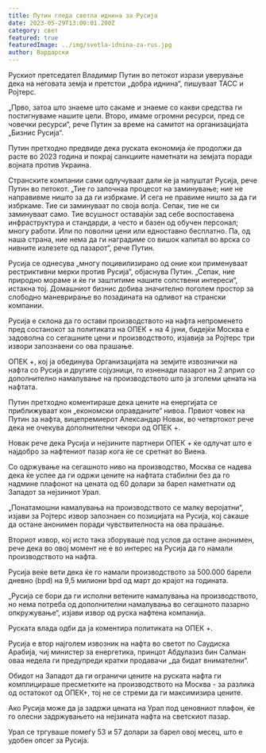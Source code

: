 ```yaml
---
title: Путин гледа светла иднина за Русија
date: 2023-05-29T13:00:01.200Z
category: свет
featured: true
featuredImage: ../img/svetla-idnina-za-rus.jpg
author: Вардарски
---
```

Рускиот претседател Владимир Путин во петокот изрази уверување дека на неговата земја и претстои „добра иднина“, пишуваат ТАСС и Ројтерс.

„Прво, затоа што знаеме што сакаме и знаеме со какви средства ги постигнуваме нашите цели. Второ, имаме огромни ресурси, пред се човечки ресурси“, рече Путин за време на самитот на организацијата „Бизнис Русија“.

Путин претходно предвиде дека руската економија ќе продолжи да расте во 2023 година и покрај санкциите наметнати на земјата поради војната против Украина.

Странските компании сами одлучуваат дали ќе ја напуштат Русија, рече Путин во петокот. „Тие го започнаа процесот на заминување; ние не направивме ништо за да ги избркаме. И сега не правиме ништо за да ги избркаме. Тие си заминуваат по своја волја. Сепак, тие не си заминуваат само. Тие всушност оставајќи зад себе воспоставена инфраструктура и стандарди, а често и базен од обучен персонал; многу работи. Или по поволни цени или едноставно бесплатно. Па, од наша страна, ние нема да ги наградиме со вишок капитал во врска со нивните излезете од пазарот“, рече Путин.

Русија се однесува „многу поцивилизирано од оние кои применуваат рестриктивни мерки против Русија“, објаснува Путин. „Сепак, ние природно мораме и ќе ги заштитиме нашите сопствени интереси“, истакна тој. Домашниот бизнис добива значително поголем простор за слободно маневрирање во позадината на одливот на странски компании.

Русија е склона да го остави производството на нафта непроменето пред состанокот за политиката на ОПЕК + на 4 јуни, бидејќи Москва е задоволна со сегашните цени и производството, изјавија за Ројтерс три извори запознаени со ова прашање.

ОПЕК +, кој ја обединува Организацијата на земјите извознички на нафта со Русија и другите сојузници, го изненади пазарот на 2 април со дополнително намалување на производството што ја зголеми цената на нафтата.

Путин претходно коментираше дека цените на енергијата се приближуваат кон „економски оправданите“ нивоа. Првиот човек на Путин за нафта, вицепремиерот Александар Новак, во четвртокот рече дека не очекува дополнителни чекори од ОПЕК +.

Новак рече дека Русија и нејзините партнери ОПЕК + ќе одлучат што е најдобро за нафтениот пазар кога ќе се сретнат во Виена.

Со одржување на сегашното ниво на производство, Москва се надева дека ќе успее да ги одржи цените на нафтата стабилни без да го надмине плафонот на цената од 60 долари за барел наметнати од Западот за нејзиниот Урал.

„Понатамошни намалувања на производството се малку веројатни“, изјави за Ројтерс извор запознаен со позицијата на Русија, кој сакаше да остане анонимен поради чувствителноста на ова прашање.

Вториот извор, кој исто така зборуваше под услов да остане анонимен, рече дека во овој момент не е во интерес на Русија да го намали производството на нафта.

Русија веќе вети дека ќе го намали производството за 500.000 барели дневно (bpd) на 9,5 милиони bpd од март до крајот на годината.

„Русија се бори да ги исполни ветените намалувања на производството, но нема потреба од дополнителни намалувања во сегашното пазарно опкружување“, изјави извор од руска нафтена компанија.

Руската влада одби да ја коментира политиката на ОПЕК +.

Русија е втор најголем извозник на нафта во светот по Саудиска Арабија, чиј министер за енергетика, принцот Абдулазиз бин Салман оваа недела ги предупреди кратки продавачи „да бидат внимателни“.

Обидот на Западот да ги ограничи цените на руската нафта ги комплицираше пресметките на производството на Москва - за разлика од остатокот од ОПЕК+, тој не се стреми да ги максимизира цените.

Ако Русија може да ја задржи цената на Урал под ценовниот плафон, ќе го олесни задржувањето на нејзината нафта на светскиот пазар.

Урал се тргуваше помеѓу 53 и 57 долари за барел овој месец, што е удобен опсег за Русија.